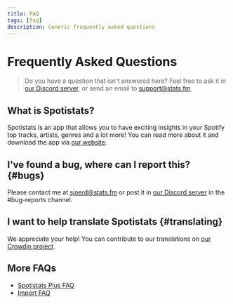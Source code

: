 ```yaml
---
title: FAQ
tags: [faq]
description: Generic frequently asked questions
---
```


# Frequently Asked Questions

> Do you have a question that isn't answered here? Feel free to ask it in [our Discord server](/discord), or send an email to [support@stats.fm](mailto:support@stats.fm).

## What is Spotistats?

Spotistats is an app that allows you to have exciting insights in your Spotify top tracks, artists, genres and a lot more! You can read more about it and download the app via [our website](https://stats.fm/).

## I've found a bug, where can I report this? {#bugs}

Please contact me at [sjoerd@stats.fm](mailto:sjoerd@stats.fm) or post it in [our Discord server](/discord) in the #bug-reports channel.

## I want to help translate Spotistats {#translating}

We appreciate your help! You can contribute to our translations on [our Crowdin project](https://translate.spotistats.app/).

## More FAQs

- [Spotistats Plus FAQ](./spotistats-plus/faq)
- [Import FAQ](./import/faq)
